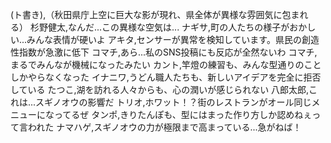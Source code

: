 (ト書き),（秋田県庁上空に巨大な影が現れ、県全体が異様な雰囲気に包まれる）
杉野健太,なんだ...この異様な空気は...
ナギサ,町の人たちの様子がおかしい...みんな表情が硬いよ
アキタ,センサーが異常を検知しています。県民の創造性指数が急激に低下
コマチ,あら...私のSNS投稿にも反応が全然ないわ
コマチ,まるでみんなが機械になったみたい
カント,竿燈の練習も、みんな型通りのことしかやらなくなった
イナニワ,うどん職人たちも、新しいアイデアを完全に拒否している
たつこ,湖を訪れる人々からも、心の潤いが感じられない
八郎太郎,これは...スギノオウの影響だ
トリオ,ホワット！？街のレストランがオール同じメニューになってるぜ
タンポ,きりたんぽも、型にはまった作り方しか認めねぇって言われた
ナマハゲ,スギノオウの力が極限まで高まっている...急がねば！
